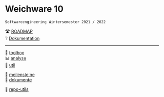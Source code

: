 # Weichware 10
`Softwareengineering Wintersemester 2021 / 2022`

🛣️ [ROADMAP](https://github.com/orgs/weichware10/projects/3)  
❔ [Dokumentation](https://weichware10.github.io/dokumente/)

---

👀 [toolbox](https://github.com/weichware10/toolbox)  
📊 [analyse](https://github.com/weichware10/analyse)  
🧰 [util](https://github.com/weichware10/util)

📆 [meilensteine](https://github.com/weichware10/meilensteine)  
📄 [dokumente](https://github.com/weichware10/dokumente)

📎 [repo-utils](https://github.com/weichware10/repo-utils)
